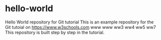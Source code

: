 # hello-world
Hello World repository for Git tutorial
This is an example repository for the Git tutoial on https://www.w3schools.com
www
www
ww3
ww4
ww5
ww7
This repository is built step by step in the tutorial.
